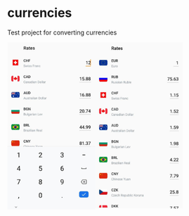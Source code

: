 # currencies
Test project for converting currencies

<img src="https://github.com/boronin-serge/currencies/blob/master/screenshots/image1.jpg" width=200 align=left>
<img src="https://github.com/boronin-serge/currencies/blob/master/screenshots/image2.jpg" width=200 >
